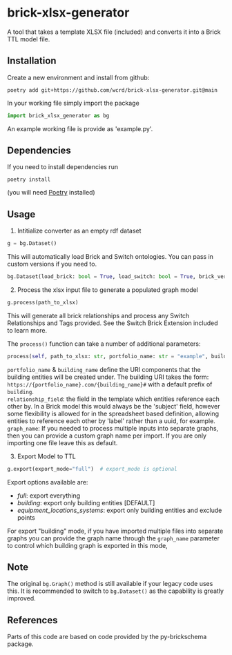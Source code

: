 # brick-xlsx-generator
A tool that takes a template XLSX file (included) and converts it into a Brick TTL model file.

## Installation
Create a new environment and install from github:

 ```
 poetry add git+https://github.com/wcrd/brick-xlsx-generator.git@main
 ```
 In your working file simply import the package

 ```python
 import brick_xlsx_generator as bg
 ```
An example working file is provide as 'example.py'.

## Dependencies
If you need to install dependencies run 
```buildoutcfg
poetry install
```
(you will need [Poetry](https://python-poetry.org/docs/) installed)

## Usage
1. Intitialize converter as an empty rdf dataset
```python
g = bg.Dataset()
```
This will automatically load Brick and Switch ontologies. You can pass in custom versions if you need to.
```python
bg.Dataset(load_brick: bool = True, load_switch: bool = True, brick_version: str = "1.2", switch_version: str = "1.1.4")
```

2. Process the xlsx input file to generate a populated graph model
```python
g.process(path_to_xlsx)
```
This will generate all brick relationships and process any Switch Relationships and Tags provided. See the Switch Brick Extension included to learn more.

The `process()` function can take a number of additional parameters:
```python
process(self, path_to_xlsx: str, portfolio_name: str = "example", building_name: str = "example_building", relationship_field:tuple = ("Brick", "identifier"), graph_name:str = "building")
```
`portfolio_name` & `building_name` define the URI components that the building entities will be created under. The building URI takes the form: `https://{portfolio_name}.com/{building_name}#` with a default prefix of `building`.\
`relationship_field`: the field in the template which entities reference each other by. In a Brick model this would always be the 'subject' field, however some flexibility is allowed for in the spreadsheet based definition, allowing entities to reference each other by 'label' rather than a uuid, for example.\
`graph_name`: If you needed to process multiple inputs into separate graphs, then you can provide a custom graph name per import. If you are only importing one file leave this as default.

3. Export Model to TTL
```python
g.export(export_mode="full")  # export_mode is optional
```
Export options available are:
* _full_: export everything
* _building_: export only building entities [DEFAULT]
* _equipment_locations_systems_: export only building entities and exclude points

For export "building" mode, if you have imported multiple files into separate graphs you can provide the graph name through the `graph_name` parameter to control which building graph is exported in this mode,

## Note
The original `bg.Graph()` method is still available if your legacy code uses this. It is recommended to switch to `bg.Dataset()` as the capability is greatly improved.

## References
Parts of this code are based on code provided by the py-brickschema package.